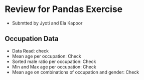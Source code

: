 # Review for Pandas Exercise

* Submtted by Jyoti and Ela Kapoor

## Occupation Data

* Data Read: check
* Mean age per occupation: Check
* Sorted male ratio per occupation: Check
* Min and Max age per occupation: Check
* Mean age on combinations of occupation and gender: Check